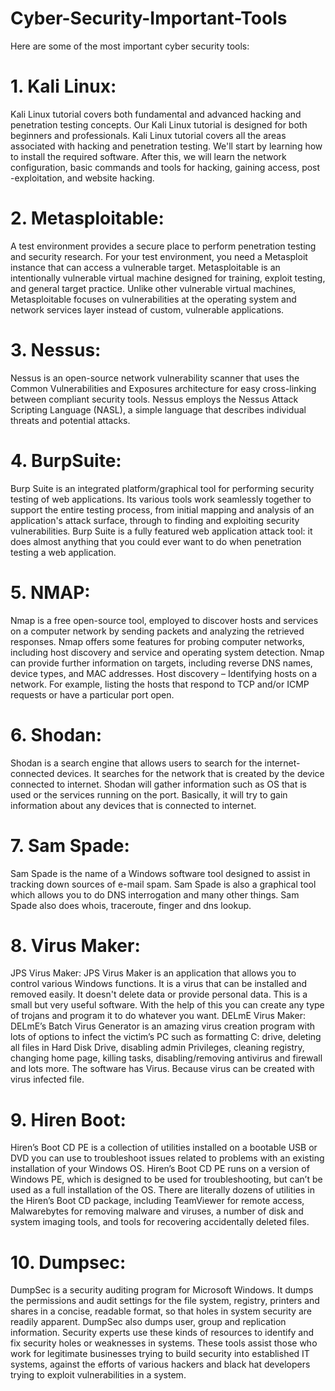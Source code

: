 # Cyber-Security-Important-Tools
Here are some of the most important cyber security tools: 
# 1. Kali Linux:
Kali Linux tutorial covers both fundamental and advanced hacking and penetration testing concepts. Our Kali Linux tutorial is designed for both beginners and professionals. Kali Linux tutorial covers all the areas associated with hacking and penetration testing. We'll start by learning how to install the required software. After this, we will learn the network configuration, basic commands and tools for hacking, gaining access, post -exploitation, and website hacking.

# 2. Metasploitable: 
A test environment provides a secure place to perform penetration testing and security research. For your test environment, you need a Metasploit instance that can access a vulnerable target.
Metasploitable is an intentionally vulnerable virtual machine designed for training, exploit testing, and general target practice. Unlike other vulnerable virtual machines, Metasploitable focuses on vulnerabilities at the operating system and network services layer instead of custom, vulnerable applications.

# 3. Nessus:
Nessus is an open-source network vulnerability scanner that uses the Common Vulnerabilities and Exposures architecture for easy cross-linking between compliant security tools. Nessus employs the Nessus Attack Scripting Language (NASL), a simple language that describes individual threats and potential attacks.

# 4. BurpSuite:
Burp Suite is an integrated platform/graphical tool for performing security testing of web applications. Its various tools work seamlessly together to support the entire testing process, from initial mapping and analysis of an application's attack surface, through to finding and exploiting security vulnerabilities.
Burp Suite is a fully featured web application attack tool: it does almost anything that you could ever want to do when penetration testing a web application.

# 5. NMAP:
Nmap is a free open-source tool, employed to discover hosts and services on a computer network by sending packets and analyzing the retrieved responses. Nmap offers some features for probing computer networks, including host discovery and service and operating system detection. Nmap can provide further information on targets, including reverse DNS names, device types, and MAC addresses. Host discovery – Identifying hosts on a network. For example, listing the hosts that respond to TCP and/or ICMP requests or have a particular port open.

# 6. Shodan:
Shodan is a search engine that allows users to search for the internet-connected devices. It searches for the network that is created by the device connected to internet. Shodan will gather information such as OS that is used or the services running on the port. Basically, it will try to gain information about any devices that is connected to internet.

# 7. Sam Spade:
Sam Spade is the name of a Windows software tool designed to assist in tracking down sources of e-mail spam. Sam Spade is also a graphical tool which allows you to do DNS interrogation and many other things. Sam Spade also does whois, traceroute, finger and dns lookup.

# 8. Virus Maker:
JPS Virus Maker:
JPS Virus Maker is an application that allows you to control various Windows functions. It is a virus that can be installed and removed easily. It doesn't delete data or provide personal data.
This is a small but very useful software. With the help of this you can create any type of trojans and program it to do whatever you want.
DELmE Virus Maker:
DELmE’s Batch Virus Generator is an amazing virus creation program with lots of options to infect the victim’s PC such as formatting C: drive, deleting all files in Hard Disk Drive, disabling admin Privileges, cleaning registry, changing home page, killing tasks, disabling/removing antivirus and firewall and lots more.
The software has Virus. Because virus can be created with virus infected file.

# 9. Hiren Boot:
Hiren’s Boot CD PE is a collection of utilities installed on a bootable USB or DVD you can use to troubleshoot issues related to problems with an existing installation of your Windows OS. Hiren’s Boot CD PE runs on a version of Windows PE, which is designed to be used for troubleshooting, but can’t be used as a full installation of the OS.
There are literally dozens of utilities in the Hiren’s Boot CD package, including TeamViewer for remote access, Malwarebytes for removing malware and viruses, a number of disk and system imaging tools, and tools for recovering accidentally deleted files.

# 10. Dumpsec:
DumpSec is a security auditing program for Microsoft Windows. It dumps the permissions and audit settings for the file system, registry, printers and shares in a concise, readable format, so that holes in system security are readily apparent. DumpSec also dumps user, group and replication information.
Security experts use these kinds of resources to identify and fix security holes or weaknesses in systems. These tools assist those who work for legitimate businesses trying to build security into established IT systems, against the efforts of various hackers and black hat developers trying to exploit vulnerabilities in a system.
